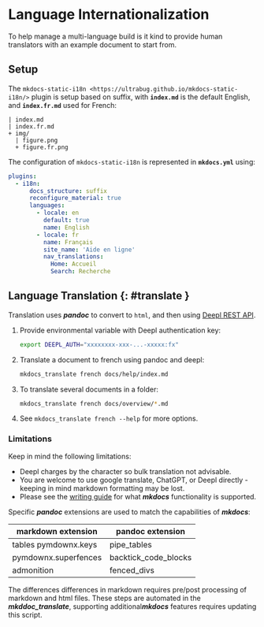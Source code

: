 # Language Internationalization

To help manage a multi-language build is it kind to provide human translators with an example document to start from.

## Setup

The ``mkdocs-static-i18n <https://ultrabug.github.io/mkdocs-static-i18n/>`` plugin is setup based on suffix, with **`index.md`** is the default English, and **``index.fr.md``** used for French:

    | index.md
    | index.fr.md
    + img/
      | figure.png
      + figure.fr.png

The configuration of `mkdocs-static-i18n` is represented in **`mkdocs.yml`** using:

``` yaml
plugins:
  - i18n:
      docs_structure: suffix
      reconfigure_material: true
      languages:
        - locale: en
          default: true
          name: English
        - locale: fr
          name: Français
          site_name: 'Aide en ligne'
          nav_translations:
            Home: Accueil
            Search: Recherche
```

## Language Translation {: #translate }

Translation uses ***pandoc*** to convert to ``html``, and then using [Deepl REST API](https://deepl.com).

1.  Provide environmental variable with Deepl authentication key:

    ``` bash
    export DEEPL_AUTH="xxxxxxxx-xxx-...-xxxxx:fx"
    ```

2.  Translate a document to french using pandoc and deepl:

    ``` bash
    mkdocs_translate french docs/help/index.md
    ```

3.  To translate several documents in a folder:

    ``` bash
    mkdocs_translate french docs/overview/*.md
    ```

4.  See `mkdocs_translate french --help` for more options.

### Limitations

Keep in mind the following limitations:

-   Deepl charges by the character so bulk translation not advisable.
-   You are welcome to use google translate, ChatGPT, or Deepl directly - keeping in mind markdown formatting may be lost.
-   Please see the [writing guide](../guide/markdown.md) for what ***mkdocs*** functionality is supported.

Specific ***pandoc*** extensions are used to match the capabilities of ***mkdocs***:

| markdown extension   | pandoc extension     |
|----------------------|----------------------|
| tables pymdownx.keys | pipe_tables          |
| pymdownx.superfences | backtick_code_blocks |
| admonition           | fenced_divs          |

The differences differences in markdown requires pre/post processing of markdown and html files. These steps are automated in the ***mkddoc_translate***, supporting additional***mkdocs*** features requires updating this script.
